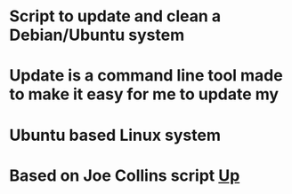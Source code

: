 # Script to update and clean a Debian/Ubuntu system
# Update is a command line tool made to make it easy for me to update my
# Ubuntu based Linux system
# Based on Joe Collins script [Up](https://github.com/EzeeLinux/up-debian_ubuntu_update_tool)
